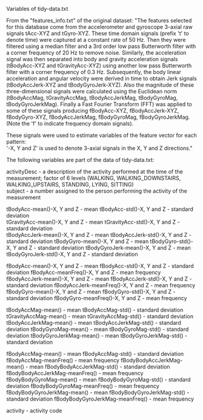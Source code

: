 Variables of tidy-data.txt
 
From the "features_info.txt" of the original dataset:
"The features selected for this database come from the accelerometer and gyroscope 3-axial raw signals tAcc-XYZ and tGyro-XYZ. These time domain signals (prefix 't' to denote time) were captured at a constant rate of 50 Hz. Then they were filtered using a median filter and a 3rd order low pass Butterworth filter with a corner frequency of 20 Hz to remove noise. Similarly, the acceleration signal was then separated into body and gravity acceleration signals (tBodyAcc-XYZ and tGravityAcc-XYZ) using another low pass Butterworth filter with a corner frequency of 0.3 Hz. 
Subsequently, the body linear acceleration and angular velocity were derived in time to obtain Jerk signals (tBodyAccJerk-XYZ and tBodyGyroJerk-XYZ). Also the magnitude of these three-dimensional signals were calculated using the Euclidean norm (tBodyAccMag, tGravityAccMag, tBodyAccJerkMag, tBodyGyroMag, tBodyGyroJerkMag). 
Finally a Fast Fourier Transform (FFT) was applied to some of these signals producing fBodyAcc-XYZ, fBodyAccJerk-XYZ, fBodyGyro-XYZ, fBodyAccJerkMag, fBodyGyroMag, fBodyGyroJerkMag. (Note the 'f' to indicate frequency domain signals). 

These signals were used to estimate variables of the feature vector for each pattern:  
'-X, Y and Z' is used to denote 3-axial signals in the X, Y and Z directions."

The following variables are part of the data of tidy-data.txt:

activityDesc - a description of the activity performed at the time of the measurement; factor of 6 levels (WALKING, WALKING_DOWNSTAIRS, WALKING_UPSTAIRS, STANDING, LYING, SITTING)                   
subject - a number assigned to the person performing the activity of the measurement                    

tBodyAcc-mean()-X, Y and Z - mean
tBodyAcc-std()-X, Y and Z  - standard deviation                
tGravityAcc-mean()-X, Y and Z - mean
tGravityAcc-std()-X, Y and Z - standard deviation        
tBodyAccJerk-mean()-X, Y and Z - mean
tBodyAccJerk-std()-X, Y and Z - standard deviation
tBodyGyro-mean()-X, Y and Z - mean
tBodyGyro-std()-X, Y and Z - standard deviation
tBodyGyroJerk-mean()-X, Y and Z - mean
tBodyGyroJerk-std()-X, Y and Z - standard deviation

fBodyAcc-mean()-X, Y and Z - mean
fBodyAcc-std()-X, Y and Z - standard deviation 
fBodyAcc-meanFreq()-X, Y and Z - mean frequency
fBodyAccJerk-mean()-X, Y and Z - mean
fBodyAccJerk-std()-X, Y and Z - standard deviation 
fBodyAccJerk-meanFreq()-X, Y and Z - mean frequency
fBodyGyro-mean()-X, Y and Z - mean
fBodyGyro-std()-X, Y and Z - standard deviation 
fBodyGyro-meanFreq()-X, Y and Z - mean frequency

tBodyAccMag-mean() - mean
tBodyAccMag-std() - standard deviation 
tGravityAccMag-mean() - mean
tGravityAccMag-std() - standard deviation 
tBodyAccJerkMag-mean() - mean
tBodyAccJerkMag-std() - standard deviation 
tBodyGyroMag-mean() - mean
tBodyGyroMag-std() - standard deviation 
tBodyGyroJerkMag-mean() - mean
tBodyGyroJerkMag-std() - standard deviation 

fBodyAccMag-mean() - mean
fBodyAccMag-std() - standard deviation 
fBodyAccMag-meanFreq() - mean frequency
fBodyBodyAccJerkMag-mean() - mean
fBodyBodyAccJerkMag-std() - standard deviation 
fBodyBodyAccJerkMag-meanFreq() - mean frequency
fBodyBodyGyroMag-mean() - mean
fBodyBodyGyroMag-std() - standard deviation 
fBodyBodyGyroMag-meanFreq() - mean frequency
fBodyBodyGyroJerkMag-mean() - mean
fBodyBodyGyroJerkMag-std() - standard deviation 
fBodyBodyGyroJerkMag-meanFreq() - mean frequency

activity - activity code
